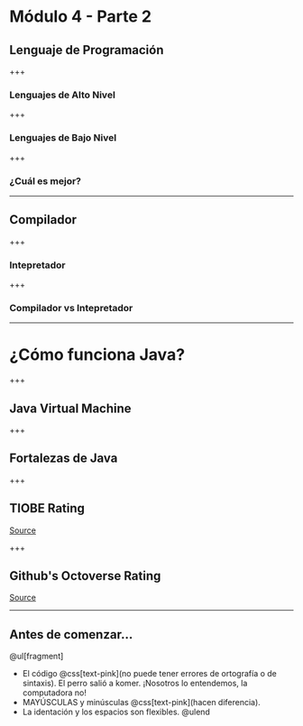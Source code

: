 # Módulo 4 - Parte 2
## Lenguaje de Programación

+++
### Lenguajes de Alto Nivel

+++
### Lenguajes de Bajo Nivel


+++
### ¿Cuál es mejor?

---
## Compilador

+++
### Intepretador

+++
### Compilador vs Intepretador


---
# ¿Cómo funciona Java?


+++ 
## Java Virtual Machine


+++
## Fortalezas de Java

+++ 
## TIOBE Rating
<canvas data-chart="pie">
<!--
{
 "data": {
  "labels": [" Java"," C"," Python"," C++"," C#"," Visual Basic .NET"," Javascript", " Others"],
  "datasets": [{
    "data":[16.61,15.20,9.87,5.64,3.40,3.29,2.19, 43.8],
    "label":"% Usage",
    "backgroundColor":["#3e95cd","#8e5ea2","#3cba9f","#e8c3b9","#c45850", "#FF5733","#FFCA33", "#33AAFF"]
   }]
 },
 "options": { "responsive": "true" }
}
-->
</canvas>

[Source](https://www.tiobe.com/tiobe-index/)

+++
## Github's Octoverse Rating
[Source](https://octoverse.github.com/projects#languages)

---
## Antes de comenzar...
@ul[fragment]
* El código @css[text-pink](no puede tener errores de ortografía o de sintaxis). El perro salió a komer. ¡Nosotros lo entendemos, la computadora no!
* MAYÚSCULAS y minúsculas @css[text-pink](hacen diferencia).
* La identación y los espacios son flexibles. 
@ulend

